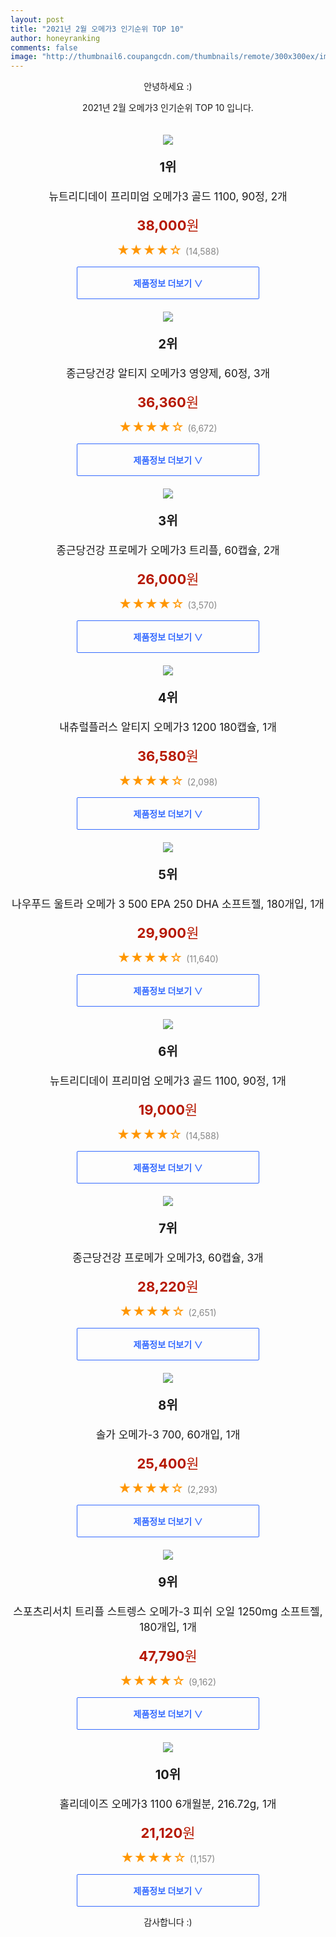 ```yaml
--- 
layout: post 
title: "2021년 2월 오메가3 인기순위 TOP 10" 
author: honeyranking 
comments: false 
image: "http://thumbnail6.coupangcdn.com/thumbnails/remote/300x300ex/image/product/image/vendoritem/2019/06/18/4687704852/c1aca026-2a09-47f8-a106-13fe643aaf9f.jpg" 
--- 
```

<p style="text-align: center;">안녕하세요 :)</p> <p style="text-align: center;">2021년 2월 오메가3 인기순위 TOP 10 입니다.</p><center><img src="http://thumbnail6.coupangcdn.com/thumbnails/remote/300x300ex/image/product/image/vendoritem/2019/06/18/4687704852/c1aca026-2a09-47f8-a106-13fe643aaf9f.jpg" style="margin-top:20px" /></center> <p style="text-align: center; font-size: 20px"><b>1위</b></p> <p style="text-align: center; font-size: 17px">뉴트리디데이 프리미엄 오메가3 골드 1100, 90정, 2개</p> <p style="text-align: center;"><span style="color: #b61800; font-size: 22px;"><b>38,000</b>원</span></p> <p style="text-align: center;"><span style="color: #ff9600; font-size: 20px;">★★★★☆ </span><span style="color: #878787;">(14,588)</span></p> <center><a href="https://coupa.ng/bREyey"> <div style="font-size: 14px; display: inline-block; padding: 15px 90px; color: #346aff; border-radius: 2px; border: 1px solid #346aff; cursor: pointer;"><b>제품정보 더보기 &or;</b></div> </a></center><center><img src="http://thumbnail7.coupangcdn.com/thumbnails/remote/300x300ex/image/retail/images/1321865996551196-c0692889-e3b2-45bf-80e7-579d8633eab0.jpg" style="margin-top:20px" /></center> <p style="text-align: center; font-size: 20px"><b>2위</b></p> <p style="text-align: center; font-size: 17px">종근당건강 알티지 오메가3 영양제, 60정, 3개</p> <p style="text-align: center;"><span style="color: #b61800; font-size: 22px;"><b>36,360</b>원</span></p> <p style="text-align: center;"><span style="color: #ff9600; font-size: 20px;">★★★★☆ </span><span style="color: #878787;">(6,672)</span></p> <center><a href="https://coupa.ng/bREyez"> <div style="font-size: 14px; display: inline-block; padding: 15px 90px; color: #346aff; border-radius: 2px; border: 1px solid #346aff; cursor: pointer;"><b>제품정보 더보기 &or;</b></div> </a></center><center><img src="http://thumbnail7.coupangcdn.com/thumbnails/remote/300x300ex/image/retail/images/432663827970485-fa0a5c3a-e75c-4d17-858c-1addf4a8741c.jpg" style="margin-top:20px" /></center> <p style="text-align: center; font-size: 20px"><b>3위</b></p> <p style="text-align: center; font-size: 17px">종근당건강 프로메가 오메가3 트리플, 60캡슐, 2개</p> <p style="text-align: center;"><span style="color: #b61800; font-size: 22px;"><b>26,000</b>원</span></p> <p style="text-align: center;"><span style="color: #ff9600; font-size: 20px;">★★★★☆ </span><span style="color: #878787;">(3,570)</span></p> <center><a href="https://coupa.ng/bREyeB"> <div style="font-size: 14px; display: inline-block; padding: 15px 90px; color: #346aff; border-radius: 2px; border: 1px solid #346aff; cursor: pointer;"><b>제품정보 더보기 &or;</b></div> </a></center><center><img src="http://thumbnail9.coupangcdn.com/thumbnails/remote/300x300ex/image/retail/images/269880141939866-eb9117ed-6830-4bb9-9d12-44d0e664d1ea.jpg" style="margin-top:20px" /></center> <p style="text-align: center; font-size: 20px"><b>4위</b></p> <p style="text-align: center; font-size: 17px">내츄럴플러스 알티지 오메가3 1200 180캡슐, 1개</p> <p style="text-align: center;"><span style="color: #b61800; font-size: 22px;"><b>36,580</b>원</span></p> <p style="text-align: center;"><span style="color: #ff9600; font-size: 20px;">★★★★☆ </span><span style="color: #878787;">(2,098)</span></p> <center><a href="https://coupa.ng/bREyeC"> <div style="font-size: 14px; display: inline-block; padding: 15px 90px; color: #346aff; border-radius: 2px; border: 1px solid #346aff; cursor: pointer;"><b>제품정보 더보기 &or;</b></div> </a></center><center><img src="http://thumbnail10.coupangcdn.com/thumbnails/remote/300x300ex/image/product/image/vendoritem/2017/10/12/3000033704/78c232cc-2556-40ba-87cb-d527eddd2c18.jpg" style="margin-top:20px" /></center> <p style="text-align: center; font-size: 20px"><b>5위</b></p> <p style="text-align: center; font-size: 17px">나우푸드 울트라 오메가 3 500 EPA 250 DHA 소프트젤, 180개입, 1개</p> <p style="text-align: center;"><span style="color: #b61800; font-size: 22px;"><b>29,900</b>원</span></p> <p style="text-align: center;"><span style="color: #ff9600; font-size: 20px;">★★★★☆ </span><span style="color: #878787;">(11,640)</span></p> <center><a href="https://coupa.ng/bREyeD"> <div style="font-size: 14px; display: inline-block; padding: 15px 90px; color: #346aff; border-radius: 2px; border: 1px solid #346aff; cursor: pointer;"><b>제품정보 더보기 &or;</b></div> </a></center><center><img src="http://thumbnail8.coupangcdn.com/thumbnails/remote/300x300ex/image/product/image/vendoritem/2019/06/18/3000085957/214f3702-2f27-4f07-8ee1-4a15a24fbe66.jpg" style="margin-top:20px" /></center> <p style="text-align: center; font-size: 20px"><b>6위</b></p> <p style="text-align: center; font-size: 17px">뉴트리디데이 프리미엄 오메가3 골드 1100, 90정, 1개</p> <p style="text-align: center;"><span style="color: #b61800; font-size: 22px;"><b>19,000</b>원</span></p> <p style="text-align: center;"><span style="color: #ff9600; font-size: 20px;">★★★★☆ </span><span style="color: #878787;">(14,588)</span></p> <center><a href="https://coupa.ng/bREyeE"> <div style="font-size: 14px; display: inline-block; padding: 15px 90px; color: #346aff; border-radius: 2px; border: 1px solid #346aff; cursor: pointer;"><b>제품정보 더보기 &or;</b></div> </a></center><center><img src="http://thumbnail7.coupangcdn.com/thumbnails/remote/300x300ex/image/retail/images/373908826100565-f783e46a-8c38-4c42-b5dc-de439b06ca01.jpg" style="margin-top:20px" /></center> <p style="text-align: center; font-size: 20px"><b>7위</b></p> <p style="text-align: center; font-size: 17px">종근당건강 프로메가 오메가3, 60캡슐, 3개</p> <p style="text-align: center;"><span style="color: #b61800; font-size: 22px;"><b>28,220</b>원</span></p> <p style="text-align: center;"><span style="color: #ff9600; font-size: 20px;">★★★★☆ </span><span style="color: #878787;">(2,651)</span></p> <center><a href="https://coupa.ng/bREyeF"> <div style="font-size: 14px; display: inline-block; padding: 15px 90px; color: #346aff; border-radius: 2px; border: 1px solid #346aff; cursor: pointer;"><b>제품정보 더보기 &or;</b></div> </a></center><center><img src="http://thumbnail6.coupangcdn.com/thumbnails/remote/300x300ex/image/retail/images/13207375762470-06164e21-9d69-414a-b7d2-1d3536e47579.jpg" style="margin-top:20px" /></center> <p style="text-align: center; font-size: 20px"><b>8위</b></p> <p style="text-align: center; font-size: 17px">솔가 오메가-3 700, 60개입, 1개</p> <p style="text-align: center;"><span style="color: #b61800; font-size: 22px;"><b>25,400</b>원</span></p> <p style="text-align: center;"><span style="color: #ff9600; font-size: 20px;">★★★★☆ </span><span style="color: #878787;">(2,293)</span></p> <center><a href="https://coupa.ng/bREyeG"> <div style="font-size: 14px; display: inline-block; padding: 15px 90px; color: #346aff; border-radius: 2px; border: 1px solid #346aff; cursor: pointer;"><b>제품정보 더보기 &or;</b></div> </a></center><center><img src="http://thumbnail7.coupangcdn.com/thumbnails/remote/300x300ex/image/vendor_inventory/1f64/bda8b444f80d83fd65557ededa4fdfef3ac4d96aa1e150230d13edb6068a.jpg" style="margin-top:20px" /></center> <p style="text-align: center; font-size: 20px"><b>9위</b></p> <p style="text-align: center; font-size: 17px">스포츠리서치 트리플 스트렝스 오메가-3 피쉬 오일 1250mg 소프트젤, 180개입, 1개</p> <p style="text-align: center;"><span style="color: #b61800; font-size: 22px;"><b>47,790</b>원</span></p> <p style="text-align: center;"><span style="color: #ff9600; font-size: 20px;">★★★★☆ </span><span style="color: #878787;">(9,162)</span></p> <center><a href="https://coupa.ng/bREyeH"> <div style="font-size: 14px; display: inline-block; padding: 15px 90px; color: #346aff; border-radius: 2px; border: 1px solid #346aff; cursor: pointer;"><b>제품정보 더보기 &or;</b></div> </a></center><center><img src="http://thumbnail6.coupangcdn.com/thumbnails/remote/300x300ex/image/retail/images/1133509251760515-638f9af9-e150-4425-b7cc-d73bb56787f7.jpg" style="margin-top:20px" /></center> <p style="text-align: center; font-size: 20px"><b>10위</b></p> <p style="text-align: center; font-size: 17px">홀리데이즈 오메가3 1100 6개월분, 216.72g, 1개</p> <p style="text-align: center;"><span style="color: #b61800; font-size: 22px;"><b>21,120</b>원</span></p> <p style="text-align: center;"><span style="color: #ff9600; font-size: 20px;">★★★★☆ </span><span style="color: #878787;">(1,157)</span></p> <center><a href="https://coupa.ng/bREyeI"> <div style="font-size: 14px; display: inline-block; padding: 15px 90px; color: #346aff; border-radius: 2px; border: 1px solid #346aff; cursor: pointer;"><b>제품정보 더보기 &or;</b></div> </a></center> <p style="text-align: center;">감사합니다 :)</p>
